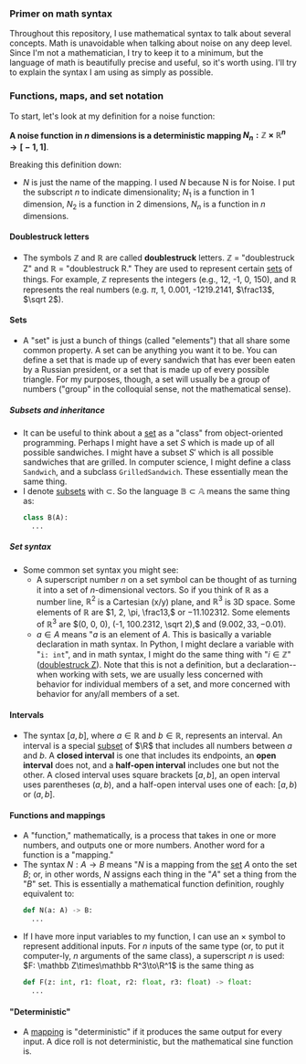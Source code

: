 ### Primer on math syntax

Throughout this repository, I use mathematical syntax to talk about several concepts. Math is unavoidable when talking about noise on any deep level. Since I'm not a mathematician, I try to keep it to a minimum, but the language of math is beautifully precise and useful, so it's worth using. I'll try to explain the syntax I am using as simply as possible.

### Functions, maps, and set notation

To start, let's look at my definition for a noise function:

**A noise function in $n$ dimensions is a deterministic mapping $N_n: \mathbb Z\times\mathbb{R}^{n}\to\mathbb [-1, 1]$**.

Breaking this definition down:
- $N$ is just the name of the mapping. I used $N$ because N is for Noise. I put the subscript $n$ to indicate dimensionality; $N_1$ is a function in 1 dimension, $N_2$ is a function in 2 dimensions, $N_n$ is a function in $n$ dimensions.
#### Doublestruck letters
- The symbols $\mathbb Z$ and $\mathbb R$ are called **doublestruck** letters. $\mathbb Z$ = "doublestruck Z" and $\mathbb R$ = "doublestruck R." They are used to represent certain [sets](math-syntax.md#sets) of things. For example, $\mathbb Z$ represents the integers (e.g., 12, -1, 0, 150), and $\mathbb R$ represents the real numbers (e.g. $\pi$, 1, 0.001, -1219.2141, $\frac13$, $\sqrt 2$).
#### Sets
- A "set" is just a bunch of things (called "elements") that all share some common property. A set can be anything you want it to be. You can define a set that is made up of every sandwich that has ever been eaten by a Russian president, or a set that is made up of every possible triangle. For my purposes, though, a set will usually be a group of numbers ("group" in the colloquial sense, not the mathematical sense).
##### Subsets and inheritance
- It can be useful to think about a [set](./math-syntax.md#sets) as a "class" from object-oriented programming. Perhaps I might have a set $S$ which is made up of all possible sandwiches. I might have a subset $S'$ which is all possible sandwiches that are grilled. In computer science, I might define a class `Sandwich`, and a subclass `GrilledSandwich`. These essentially mean the same thing.
- I denote [subsets](./math-syntax.md#subsets-and-inheritance) with $\subset$. So the language $\mathbb B \subset \mathbb A$ means the same thing as:
  ```py
  class B(A):
    ...
  ```
##### Set syntax
- Some common set syntax you might see:
  - A superscript number $n$ on a set symbol can be thought of as turning it into a set of $n$-dimensional vectors. So if you think of $\mathbb R$ as a number line, $\mathbb R^2$ is a Cartesian (x/y) plane, and $\mathbb R^3$ is 3D space. Some elements of $\mathbb R$ are $1, 2, \pi, \frac13,$ or $-11.102312$. Some elements of $\mathbb R^3$ are $(0, 0, 0), (-1, 100.2312, \sqrt 2),$ and $(9.002, 33, -0.01)$.
  - $a \in A$ means "$a$ is an element of $A$. This is basically a variable declaration in math syntax. In Python, I might declare a variable with "`i: int`", and in math syntax, I might do the same thing with "$i \in \mathbb Z$" ([doublestruck Z](./math-syntax.md#doublestruck-letters)). Note that this is not a definition, but a declaration--when working with sets, we are usually less concerned with behavior for individual members of a set, and more concerned with behavior for any/all members of a set.
#### Intervals
- The syntax $[a, b]$, where $a \in \mathbb R$ and $b \in \mathbb R$, represents an interval. An interval is a special [subset](./math-syntax.md#subsets-and-inheritance) of $\R$ that includes all numbers between $a$ and $b$. A **closed interval** is one that includes its endpoints, an **open interval** does not, and a **half-open interval** includes one but not the other. A closed interval uses square brackets $[a, b]$, an open interval uses parentheses $(a, b)$, and a half-open interval uses one of each: $[a, b)$ or $(a, b]$.
#### Functions and mappings
- A "function," mathematically, is a process that takes in one or more numbers, and outputs one or more numbers. Another word for a function is a "mapping."    
- The syntax $N : A\to B$ means "$N$ is a mapping from the [set](./math-syntax.md#sets) $A$ onto the set $B$; or, in other words, $N$ assigns each thing in the "$A$" set a thing from the "$B$" set. This is essentially a mathematical function definition, roughly equivalent to:
  ```py
  def N(a: A) -> B:
    ...
  ``` 
- If I have more input variables to my function, I can use an $\times$ symbol to represent additional inputs. For $n$ inputs of the same type (or, to put it computer-ly, $n$ arguments of the same class), a superscript $n$ is used: $F: \mathbb Z\times\mathbb R^3\to\R^1$ is the same thing as
  ```py
  def F(z: int, r1: float, r2: float, r3: float) -> float:
    ...
  ```
#### "Deterministic"
- A [mapping](./math-syntax.md#functions-and-mappings) is "deterministic" if it produces the same output for every input. A dice roll is not deterministic, but the mathematical sine function is.
